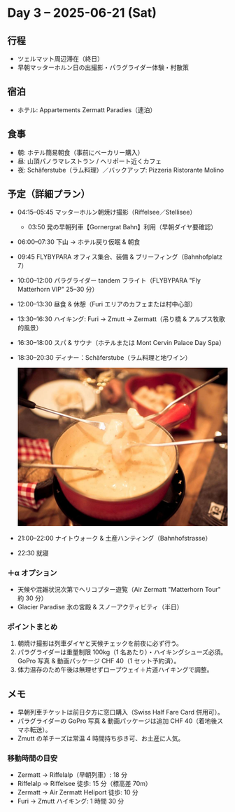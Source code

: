 # Day 3 – 2025-06-21 (Sat)

## 行程
- ツェルマット周辺滞在（終日）
- 早朝マッターホルン日の出撮影・パラグライダー体験・村散策

## 宿泊
- ホテル: Appartements Zermatt Paradies（連泊）

## 食事
- 朝: ホテル簡易朝食（事前にベーカリー購入）
- 昼: 山頂パノラマレストラン / ヘリポート近くカフェ
- 夜: Schäferstube（ラム料理）／バックアップ: Pizzeria Ristorante Molino

## 予定（詳細プラン）
- 04:15–05:45 マッターホルン朝焼け撮影（Riffelsee／Stellisee）
  - 03:50 発の早朝列車【Gornergrat Bahn】利用（早朝ダイヤ要確認）
- 06:00–07:30 下山 → ホテル戻り仮眠 & 朝食
- 09:45 FLYBYPARA オフィス集合、装備 & ブリーフィング（Bahnhofplatz 7）
- 10:00–12:00 パラグライダー tandem フライト（FLYBYPARA "Fly Matterhorn VIP" 25–30 分）
- 12:00–13:30 昼食 & 休憩（Furi エリアのカフェまたは村中心部）
- 13:30–16:30 ハイキング: Furi → Zmutt → Zermatt（吊り橋 & アルプス牧歌的風景）
- 16:30–18:00 スパ & サウナ（ホテルまたは Mont Cervin Palace Day Spa）
- 18:30–20:30 ディナー：Schäferstube（ラム料理と地ワイン）
  
  ![Schäferstube](../画像📷/day3/schaeferstube.jpg)
- 21:00–22:00 ナイトウォーク & 土産ハンティング（Bahnhofstrasse）
- 22:30 就寝

### ＋α オプション
- 天候や混雑状況次第でヘリコプター遊覧（Air Zermatt "Matterhorn Tour" 約 30 分）
- Glacier Paradise 氷の宮殿 & スノーアクティビティ（半日）

### ポイントまとめ
1. 朝焼け撮影は列車ダイヤと天候チェックを前夜に必ず行う。
2. パラグライダーは重量制限 100kg（1 名あたり）・ハイキングシューズ必須。GoPro 写真 & 動画パッケージ CHF 40（1 セット予約済）。
3. 体力温存のため午後は無理せずロープウェイ＋片道ハイキングで調整。

## メモ
- 早朝列車チケットは前日夕方に窓口購入（Swiss Half Fare Card 併用可）。
- パラグライダーの GoPro 写真 & 動画パッケージは追加 CHF 40（着地後スマホ転送）。
- Zmutt の羊チーズは常温 4 時間持ち歩き可、お土産に人気。

### 移動時間の目安
- Zermatt → Riffelalp（早朝列車）: 18 分
- Riffelalp → Riffelsee 徒歩: 15 分（標高差 70m）
- Zermatt → Air Zermatt Heliport 徒歩: 10 分
- Furi → Zmutt ハイキング: 1 時間 30 分 